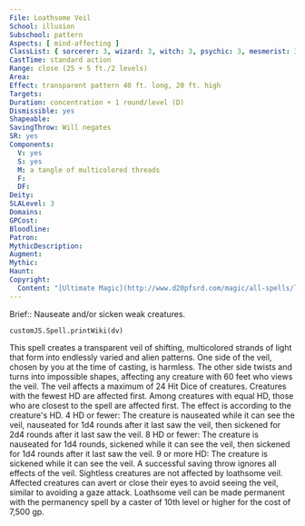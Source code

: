 ```yaml
---
File: Loathsome Veil
School: illusion
Subschool: pattern
Aspects: [ mind-affecting ]
ClassList: { sorcerer: 3, wizard: 3, witch: 3, psychic: 3, mesmerist: 3 }
CastTime: standard action
Range: close (25 + 5 ft./2 levels)
Area: 
Effect: transparent pattern 40 ft. long, 20 ft. high
Targets: 
Duration: concentration + 1 round/level (D)
Dismissible: yes
Shapeable: 
SavingThrow: Will negates
SR: yes
Components:
  V: yes
  S: yes
  M: a tangle of multicolored threads
  F: 
  DF: 
Deity: 
SLALevel: 3
Domains: 
GPCost: 
Bloodline: 
Patron: 
MythicDescription: 
Augment: 
Mythic: 
Haunt: 
Copyright:
  Content: "[Ultimate Magic](http://www.d20pfsrd.com/magic/all-spells/l/loathsome-veil)"
---
```

Brief:: Nauseate and/or sicken weak creatures.

```dataviewjs
customJS.Spell.printWiki(dv)
```

This spell creates a transparent veil of shifting, multicolored strands of light that form into endlessly varied and alien patterns. One side of the veil, chosen by you at the time of casting, is harmless. The other side twists and turns into impossible shapes, affecting any creature with 60 feet who views the veil. The veil affects a maximum of 24 Hit Dice of creatures. Creatures with the fewest HD are affected first.  Among creatures with equal HD, those who are closest to the spell are affected first. The effect is according to the creature's HD.  4 HD or fewer: The creature is nauseated while it can see the veil, nauseated for 1d4 rounds after it last saw the veil, then sickened for 2d4 rounds after it last saw the veil.  8 HD or fewer: The creature is nauseated for 1d4 rounds, sickened while it can see the veil, then sickened for 1d4 rounds after it last saw the veil.  9 or more HD: The creature is sickened while it can see the veil.  A successful saving throw ignores all effects of the veil.  Sightless creatures are not affected by loathsome veil.  Affected creatures can avert or close their eyes to avoid seeing the veil, similar to avoiding a gaze attack.  Loathsome veil can be made permanent with the permanency spell by a caster of 10th level or higher for the cost of 7,500 gp.
